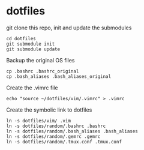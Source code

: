 dotfiles
========

git clone this repo, init and update the submodules

```
cd dotfiles
git submodule init
git submodule update

```

Backup the original OS files

```
cp .bashrc .bashrc_original
cp .bash_aliases .bash_aliases_original
```

Create the .vimrc file
```
echo "source ~/dotfiles/vim/.vimrc" > .vimrc
```

Create the symbolic link to dotfiles
```
ln -s dotfiles/vim/ .vim
ln -s dotfiles/random/.bashrc .bashrc
ln -s dotfiles/random/.bash_aliases .bash_aliases
ln -s dotfiles/random/.gemrc .gemrc
ln -s dotfiles/random/.tmux.conf .tmux.conf
```
